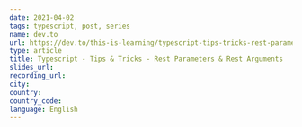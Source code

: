 ```yaml
---
date: 2021-04-02
tags: typescript, post, series
name: dev.to
url: https://dev.to/this-is-learning/typescript-tips-tricks-rest-parameters-rest-arguments-4jl7
type: article
title: Typescript - Tips & Tricks - Rest Parameters & Rest Arguments
slides_url:
recording_url:
city:
country:
country_code:
language: English
---
```

